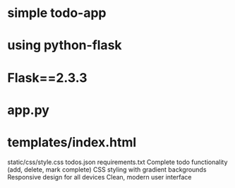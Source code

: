 # simple todo-app 
# using python-flask
 # Flask==2.3.3
 # app.py
 # templates/index.html
static/css/style.css
todos.json
requirements.txt
Complete todo functionality (add, delete, mark complete)
 CSS styling with gradient backgrounds
Responsive design for all devices
Clean, modern user interface

